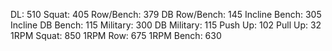DL: 510
 Squat: 405
 Row/Bench: 379
 DB Row/Bench: 145
 Incline Bench: 305
 Incline DB Bench: 115
 Military: 300
 DB Military: 115
 Push Up: 102
 Pull Up: 32
 1RPM Squat: 850
 1RPM Row: 675
 1RPM Bench: 630
